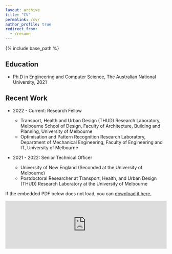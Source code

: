 ```yaml
---
layout: archive
title: "CV"
permalink: /cv/
author_profile: true
redirect_from:
  - /resume
---
```


{% include base_path %}

## Education
* Ph.D in Engineering and Computer Science, The Australian National University, 2021 

## Recent Work

* 2022 - Current: Research Fellow
  * Transport, Health and Urban Design (THUD) Research Laboratory, Melbourne School of Design, Faculty of Architecture, Building and Planning, University of Melbourne
  * Optimisation and Pattern Recognition Research Laboratory, Department of Mechanical Engineering, Faculty of Engineering and IT, University of Melbourne

* 2021 - 2022: Senior Technical Officer
  * University of New England (Seconded at the University of Melbourne)
  * Postdoctoral Researcher at Transport, Health, and Urban Design (THUD) Research Laboratory at the University of Melbourne

  
If the embedded PDF below does not load, you can <u><a href="https://rajithv.com/files/rajith-cv.pdf">download it here.</a></u>
<br/>

<embed src="https://rajithv.com/files/rajith-cv.pdf" type="application/pdf" width="100%" />
